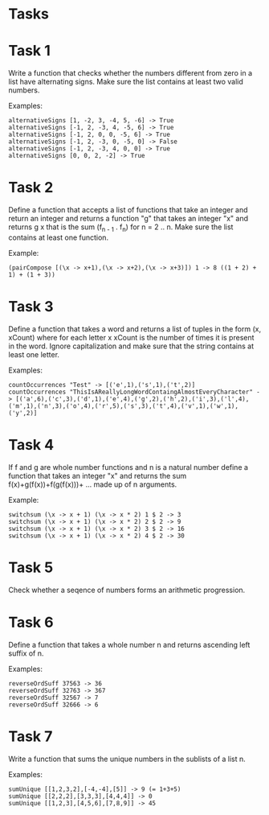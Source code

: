 # Tasks

# Task 1
Write a function that checks whether the numbers different from zero in a list have alternating signs. Make sure the list contains at least two valid numbers.

Examples:

    alternativeSigns [1, -2, 3, -4, 5, -6] -> True
    alternativeSigns [-1, 2, -3, 4, -5, 6] -> True
    alternativeSigns [-1, 2, 0, 0, -5, 6] -> True
    alternativeSigns [-1, 2, -3, 0, -5, 0] -> False
    alternativeSigns [-1, 2, -3, 4, 0, 0] -> True
    alternativeSigns [0, 0, 2, -2] -> True

# Task 2
Define a function that accepts a list of functions that take an integer and return an integer and returns a function "g" that takes an integer "x" and returns g x that is the sum (f<sub>n - 1</sub> . f<sub>n</sub>) for n = 2 .. n. Make sure the list contains at least one function.

Example:

    (pairCompose [(\x -> x+1),(\x -> x+2),(\x -> x+3)]) 1 -> 8 ((1 + 2) + 1) + (1 + 3))

# Task 3
Define a function that takes a word and returns a list of tuples in the form (x, xCount) where for each letter x xCount is the number of times it is present in the word. Ignore capitalization and make sure that the string contains at least one letter.

Examples:

    countOccurrences "Test" -> [('e',1),('s',1),('t',2)]
    countOccurrences "ThisIsAReallyLongWordContaingAlmostEveryCharacter" -> [('a',6),('c',3),('d',1),('e',4),('g',2),('h',2),('i',3),('l',4),('m',1),('n',3),('o',4),('r',5),('s',3),('t',4),('v',1),('w',1),('y',2)]

# Task 4
If f and g are whole number functions and n is a natural number define a function that takes an integer "x" and returns the sum f(x)+g(f(x))+f(g(f(x)))+ ... made up of n arguments.

Example:

    switchsum (\x -> x + 1) (\x -> x * 2) 1 $ 2 -> 3
    switchsum (\x -> x + 1) (\x -> x * 2) 2 $ 2 -> 9
    switchsum (\x -> x + 1) (\x -> x * 2) 3 $ 2 -> 16
    switchsum (\x -> x + 1) (\x -> x * 2) 4 $ 2 -> 30

# Task 5
Check whether a seqence of numbers forms an arithmetic progression.

# Task 6
Define a function that takes a whole number n and returns ascending left suffix of n.

Examples:

    reverseOrdSuff 37563 -> 36
    reverseOrdSuff 32763 -> 367
    reverseOrdSuff 32567 -> 7
    reverseOrdSuff 32666 -> 6
    
# Task 7
Write a function that sums the unique numbers in the sublists of a list n.

Examples:

    sumUnique [[1,2,3,2],[-4,-4],[5]] -> 9 (= 1+3+5)
    sumUnique [[2,2,2],[3,3,3],[4,4,4]] -> 0
    sumUnique [[1,2,3],[4,5,6],[7,8,9]] -> 45
